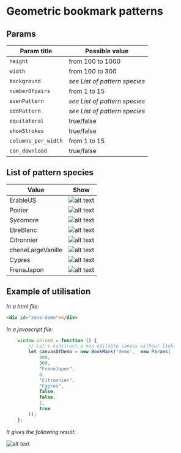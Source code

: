 # Geometric bookmark patterns

## Params

| Param title | Possible value |
| --- | --- | 
| `height` | from 100 to 1000 |
| `width` | from 100 to 300 |
| `background` | _see List of pattern species_ |
| `numberOfpairs` | from 1 to 15 |
| `evenPattern` | _see List of pattern species_ |
| `oddPattern` | _see List of pattern species_ |
| `equilateral` | true/false |
| `showStrokes` | true/false |
| `columns_per_width` | from 1 to 15 |
| `can_download` | true/false |


## List of pattern species

| Value | Show |
| --- | --- |
| ErableUS | ![alt text](dist/images/ErableUS.jpg) |
| Poirier | ![alt text](dist/images/Poirier.jpg) |
| Sycomore | ![alt text](dist/images/Sycomore.jpg) |
| EtreBlanc | ![alt text](dist/images/EtreBlanc.jpg) |
| Citronnier | ![alt text](dist/images/Citronnier.jpg) |
| cheneLargeVanille | ![alt text](dist/images/cheneLargeVanille.jpg) |
| Cypres | ![alt text](dist/images/Cypres.jpg) |
| FreneJapon | ![alt text](dist/images/FreneJapon.jpg) |

## Example of utilisation

_In a html file:_

```html
<div id="zone-demo"></div>
```

_In a javascript file:_

```javascript
    window.onload = function () {
        // Let's construct a non editable canvas without link.
        let canvasOfDemo = new BookMark('demo',  new Params(
            300,
            300,
            "FreneJapon",
            3,
            "Citronnier",
            "Cypres",
            false,
            false,
            1,
            true
        ));
    };
```

_It gives the following result:_

![alt text](src/common/images/demo.jpg)